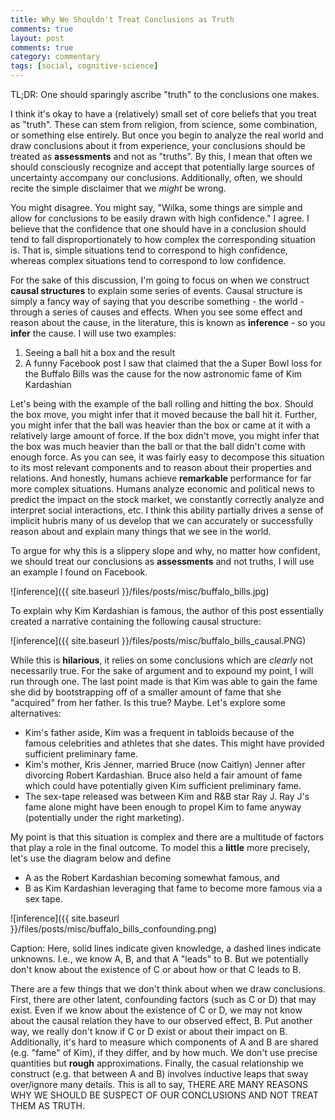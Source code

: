 ```yaml
---
title: Why We Shouldn't Treat Conclusions as Truth
comments: true
layout: post
comments: true
category: commentary
tags: [social, cognitive-science]
---
```


TL;DR: One should sparingly ascribe "truth" to the conclusions one makes.

I think it's okay to have a (relatively) small set of core beliefs that you treat as "truth". These can stem from religion, from science, some combination, or something else entirely. But once you begin to analyze the real world and draw conclusions about it from experience, your conclusions should be treated as **assessments** and not as "truths". By this, I mean that often we should consciously recognize and accept that potentially large sources of uncertainty accompany our conclusions. Additionally, often, we should recite the simple disclaimer that we *might* be wrong.

You might disagree. You might say, "Wilka, some things are simple and allow for conclusions to be easily drawn with high confidence." I agree. I believe that the confidence that one should have in a conclusion should tend to fall disproportionately to how complex the corresponding situation is. That is, simple situations tend to correspond to high confidence, whereas complex situations tend to correspond to low confidence.

For the sake of this discussion, I'm going to focus on when we construct **causal structures** to explain some series of events. Causal structure is simply a fancy way of saying that you describe something - the world - through a series of causes and effects. When you see some effect and reason about the cause, in the literature, this is known as **inference** - so you **infer** the cause. I will use two examples:
1. Seeing a ball hit a box and the result
2. A funny Facebook post I saw that claimed that the a Super Bowl loss for the Buffalo Bills was the cause for the now astronomic fame of Kim Kardashian


Let's being with the example of the ball rolling and hitting the box. Should the box move, you might infer that it moved because the ball hit it. Further, you might infer that the ball was heavier than the box or came at it with a relatively large amount of force. If the box didn't move, you might infer that the box was much heavier than the ball or that the ball didn't come with enough force. As you can see, it was fairly easy to decompose this situation to its most relevant components and to reason about their properties and relations. And honestly, humans achieve **remarkable** performance for far more complex situations. Humans analyze economic and political news to predict the impact on the stock market, we constantly correctly analyze and interpret social interactions, etc. I think this ability partially drives a sense of implicit hubris many of us develop that we can accurately or successfully reason about and explain many things that we see in the world.

To argue for why this is a slippery slope and why, no matter how confident, we should treat our conclusions as **assessments** and not truths, I will use an example I found on Facebook.

<!-- <img width="300px" src="{{ site.baseurl }}/files/posts/misc/buffalo_bills.jpg"> -->

![inference]({{ site.baseurl }}/files/posts/misc/buffalo_bills.jpg)

To explain why Kim Kardashian is famous, the author of this post essentially created a narrative containing the following causal structure:

![inference]({{ site.baseurl }}/files/posts/misc/buffalo_bills_causal.PNG)

While this is **hilarious**, it relies on some conclusions which are *clearly* not necessarily true. For the sake of argument and to expound my point, I will run through one. The last point made is that Kim was able to gain the fame she did by bootstrapping off of a smaller amount of fame that she "acquired" from her father. Is this true? Maybe. Let's explore some alternatives:
* Kim's father aside, Kim was a frequent in tabloids because of the famous celebrities and athletes that she dates. This might have provided sufficient preliminary fame.
* Kim's mother, Kris Jenner, married Bruce (now Caitlyn) Jenner after divorcing Robert Kardashian. Bruce also held a fair amount of fame which could have potentially given Kim sufficient preliminary fame.
* The sex-tape released was between Kim and R&B star Ray J. Ray J's fame alone might have been enough to propel Kim to fame anyway (potentially under the right marketing).

My point is that this situation is complex and there are a multitude of factors that play a role in the final outcome. To model this a **little** more precisely, let's use the diagram below and define 
* A as the Robert Kardashian becoming somewhat famous, and 
* B as Kim Kardashian leveraging that fame to become more famous via a sex tape.

![inference]({{ site.baseurl }}/files/posts/misc/buffalo_bills_confounding.png)

Caption: Here, solid lines indicate given knowledge, a dashed lines indicate unknowns. I.e., we know A, B, and that A "leads" to B. But we potentially don't know about the existence of C or about how or that C leads to B.

There are a few things that we don't think about when we draw conclusions. First, there are other latent, confounding factors (such as C or D) that may exist. Even if we know about the existence of C or D, we may not know about the causal relation they have to our observed effect, B. Put another way, we really don't know if C or D exist or about their impact on B. Additionally, it's hard to measure which components of A and B are shared (e.g. "fame" of Kim), if they differ, and by how much. We don't use precise quantities but **rough** approximations. Finally, the casual relationship we construct (e.g. that between A and B) involves inductive leaps that sway over/ignore many details. This is all to say, THERE ARE MANY REASONS WHY WE SHOULD BE SUSPECT OF OUR CONCLUSIONS AND NOT TREAT THEM AS TRUTH.


<!-- 
I recently got into a discussion with a friend about personal "truths". She told me it was okay for people to have differing personal truths. I agreed with her but I tried to emphasize that the notion of "truth" should be ascribed to conclusions sparingly.

Understand that we have personal truths like religion. If you're christian, christianity, god, etc. are your truths.

But I think you have to be careful about not treating conclusions you make about the highly complex real world as truths. especially when it comes to making conclusions about the world in terms of cause and effect there are a TON of potentially latent, confounding factors


personal story. I actually came to a realization about this around the time I was a sophomore in college.

Recently, I was analyzing the behavior of a close friend of mine. She seemed to respond aggressively to me when I made sloppy comments.
in my memory, she responded with frustration when I first met her as well
did her responses change? Can I with ANY certainty or accuracy qualify this change?
no I can make a series of sloppy summarizations, inductive leaps, and what seem like deductions
I should NOT treat the output of that as my "truth". 
- summarize reasons


conclusions are uncertain. if you use them as a basis for future conclusions, you're INCREASING the uncertainty. It's like conditioning an estimation with variance on variables with high-variance. (think this through and formulate them mathemaitcally. try to include things like latent factors?). this leads to a vicious cycle. -->
